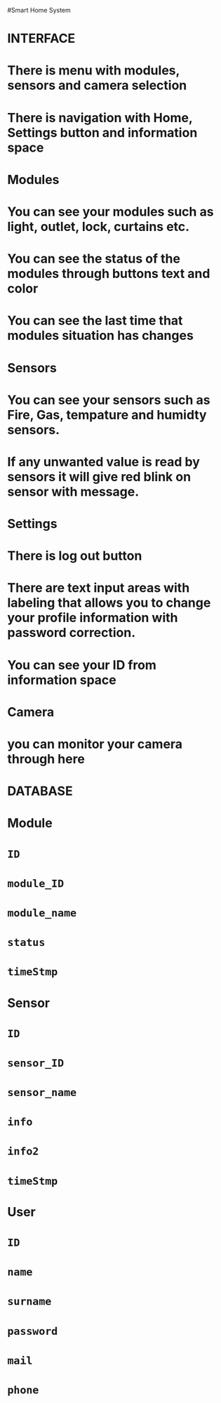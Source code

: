 #Smart Home System
# INTERFACE
#  There is menu with modules, sensors and camera selection
#  There is navigation with Home, Settings button and information space
#   Modules 
#    You can see your modules such as light, outlet, lock, curtains etc. 
#    You can see the status of the modules through buttons text and color
#    You can see the last time that modules situation has changes
#   Sensors
#    You can see your sensors such as Fire, Gas, tempature and humidty sensors.
#    If any unwanted value is read by sensors it will give red blink on sensor with message.
#   Settings
#    There is log out button
#    There are text input areas with labeling that allows you to change your profile information with password correction.
#    You can see your ID from information space
#   Camera
#    you can monitor your camera through here
# DATABASE
#   Module
#    `ID`
#    `module_ID` 
#    `module_name` 
#    `status` 
#    `timeStmp`
#   Sensor
#    `ID`
#    `sensor_ID`
#    `sensor_name`
#    `info`
#    `info2`
#    `timeStmp`
#   User
#    `ID`
#    `name`
#    `surname`
#    `password`
#    `mail`
#    `phone`

